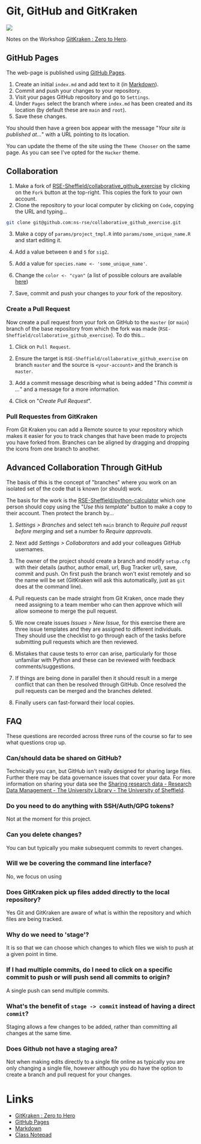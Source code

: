 # Git, GitHub and GitKraken

[![](https://imgs.xkcd.com/comics/git.png)](https://xkcd.com/1597/)

Notes on the Workshop [GitKraken : Zero to Hero](https://srse-git-github-zero2hero.netlify.app/).

## GitHub Pages

The web-page is published using [GitHub Pages](https://pages.github.com).

1. Create an initial `index.md` and add text to it (in [Markdown](https://www.markdownguide.org)).
2. Commit and push your changes to your repository.
3. Visit your pages GitHub repository and go to `Settings`.
4. Under `Pages` select the branch where `index.md` has been created and its location (by default these are `main` and
`root`).
5. Save these changes.

You should then have a green box appear with the message "_Your site is published at..._" with a URL pointing to its
location.

You can update the theme of the site using the `Theme Chooser` on the same page. As you can see I've opted for the
`Hacker` theme.

## Collaboration

1. Make a fork of
   [RSE-Sheffield/collaborative_github_exercise](https://github.com/RSE-Sheffield/collaborative_github_exercise/fork) by
   clicking on the `Fork` button at the top-right. This copies the fork to your own account.
2. Clone the repository to your local computer by clicking on `Code`, copying the URL and typing...

```bash
git clone git@github.com:ns-rse/collaborative_github_exercise.git
```

3. Make a copy of `params/project_tmpl.R` into `params/some_unique_name.R` and start editing it.

4. Add a value between `0` and `5` for `sig2`.

5. Add a value for `species.name <- 'some_unique_name'`.

6. Change the `color <- "cyan"` (a list of possible colours are available [here](http://www.stat.columbia.edu/~tzheng/files/Rcolor.pdf))

7. Save, commit and push your changes to _your_ fork of the repository.

### Create a Pull Request

Now create a pull request from your fork on GitHub to the `master` (or `main`) branch of the base repository from which
the fork was made (`RSE-Sheffield/collaborative_github_exercise`). To do this...

1. Click on `Pull Request`.

2. Ensure the target is `RSE-Sheffield/collaborative_github_exercise` on branch `master` and the source is
  `<your-account>` and the branch is `master`.

3. Add a commit message describing what is being added "_This commit is ..._" and a message for a more information.

4. Click on "_Create Pull Request_".

### Pull Requestes from GitKraken

From Git Kraken you can add a Remote source to your repository which makes it easier for you to track changes that have
been made to projects you have forked from. Branches can be aligned by dragging and dropping the icons from one branch
to another.

## Advanced Collaboration Through GitHub

The basis of this is the concept of "branches" where you work on an isolated set of the code that is known (or should)
work.

The basis for the work is the [RSE-Sheffield/python-calculator](https://github.com/RSE-Sheffield/python-calculator)
which one person should copy using the "_Use this template_" button to make a copy to their account. Then protect the
branch by...

1. _Settings > Branches_ and select teh `main` branch to _Require pull requst before merging_ and set a number fo
   _Require approvals_.

2. Next add _Settings > Collaborators_ and add your colleagues GitHub usernames.

3. The owner of the project should create a branch and modify `setup.cfg` with their details (author, author email,
   url, Bug Tracker url), save, commit and push. On first push the branch won't exist remotely and so the name will
   be set (GitKraken will ask this automatically, just as `git` does at the command line).

4. Pull requests can be made straight from Git Kraken, once made they need assigning to a team member who can then
   approve which will allow someone to merge the pull request.

5. We now create issues _Issues > New Issue_, for this exercise there are three issue templates and they are assigned to
   different individuals. They should use the checklist to go through each of the tasks before submitting pull requests
   which are then reviewed.

6. Mistakes that cause tests to error can arise, particularly for those unfamiliar with Python and these can be reviewed
   with feedback comments/suggestions.

7. If things are being done in parallel then it should result in a merge conflict that can then be resolved through
   GitHub. Once resolved the pull requests can be merged and the branches deleted.

8. Finally users can fast-forward their local copies.


## FAQ

These questions are recorded across three runs of the course so far to see what questions crop up.

### Can/should data be shared on GitHub?

Technically you can, but GitHub isn't really designed for sharing large files. Further there may be data governance
issues that cover your data. For more information on sharing your data see the [Sharing research data - Research Data
Management - The University Library - The University of Sheffield](https://www.sheffield.ac.uk/library/rdm/publish).

### Do you need to do anything with SSH/Auth/GPG tokens?

Not at the moment for this project.

### Can you delete changes?

You can but typically you make subsequent commits to revert changes.

### Will we be covering the command line interface?

No, we focus on using

### Does GitKraken pick up files added directly to the local repository?

Yes Git and GitKraken are aware of what is within the repository and which files are being tracked.

### Why do we need to 'stage'?

It is so that we can choose which changes to which files we wish to push at a given point in time.

### If I had multiple commits, do I need to click on a specific commit to push or will push send all commits to origin?

A single push can send multiple commits.

### What's the benefit of `stage -> commit` instead of having a direct `commit`?

Staging allows a few changes to be added, rather than committing all changes at the same time.

### Does Github not have a staging area?

Not when making edits directly to a single file online as typically you are only changing a single file, however
although you do have the option to create a branch and pull request for your changes.

# Links

* [GitKraken : Zero to Hero](https://srse-git-github-zero2hero.netlify.app/)
* [GitHub Pages](https://pages.github.com)
* [Markdown](https://www.markdownguide.org)
* [Class Notepad](https://docs.google.com/document/d/1-CkHO417wtfJZ35X4q5tk_hcgP9W3mfEG5AsN2SIU1A/edit#)
